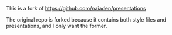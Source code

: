 This is a fork of https://github.com/naiaden/presentations

The original repo is forked because it contains both style files and presentations, and I only want the former.
